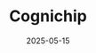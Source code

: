 ---  
layout: startup_page  
title: "Cognichip"  
id: "cognichip.ai"  
permalink: "/cognichipcognichip.ai05152025/"  
website: "http://www.cognichip.ai"  
funding_round: "Seed"  
funding_amount: "$33M"  
investors: "Lux Capital, Mayfield, FPV, Candou Ventures"  
about: "Cognichip is developing Artificial Chip Intelligence (ACI®) to revolutionize semiconductor design. Their ACI® platform uses a physics-informed AI foundation model to accelerate development timelines, reduce costs, and enable more efficient chip design, making it faster, easier, and more accessible."  
markets: "Semiconductors, AI"  
hq: "Redwood City, California, United States"  
founded_year: "2024"  
linkedin: "https://www.linkedin.com/company/cognichip"  
twitter: "https://twitter.com/Cognichip"  
instagram: ""  
facebook: ""  
crunchbase: "https://www.crunchbase.com/organization/cognichip"  
pitchbook: "https://pitchbook.com/profiles/company/682780-51"  

date_display: "15-May-2025"  
date: "2025-05-15"

# SEO Optimization  
meta_title: "Cognichip - Seed Funding ($33M)"  
meta_description: "Cognichip, Cognichip is developing Artificial Chip Intelligence (ACI®) to revolutionize semiconductor design. Their ACI® platform uses a physics-informed AI foun..."  
meta_keywords: "Cognichip, Semiconductors, AI, Seed funding"  
canonical_url: "https://startup.projectstartups.com/cognichipcognichip.ai05152025/"  
---